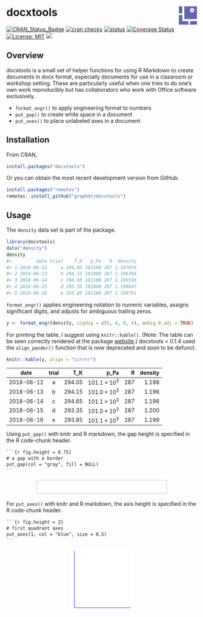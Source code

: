 
<!-- README.md is generated from README.Rmd. Please edit that file -->

# docxtools <img src="man/figures/logo.png" align="right" />

[![CRAN_Status_Badge](http://www.r-pkg.org/badges/version/docxtools)](https://CRAN.R-project.org/package=docxtools)
[![cran
checks](https://cranchecks.info/badges/summary/rhub)](https://cran.r-project.org/web/checks/check_results_rhub.html)
[![status](https://tinyverse.netlify.com/badge/docxtools)](https://CRAN.R-project.org/package=docxtools)
[![Coverage
Status](https://img.shields.io/codecov/c/github/graphdr/docxtools/master.svg)](https://codecov.io/github/graphdr/docxtools?branch=master)
[![License:
MIT](https://img.shields.io/badge/License-MIT-blue.svg)](https://opensource.org/licenses/MIT)
[![](https://cranlogs.r-pkg.org/badges/grand-total/docxtools)](https://CRAN.R-project.org/package=docxtools)

## Overview

docxtools is a small set of helper functions for using R Markdown to
create documents in docx format, especially documents for use in a
classroom or workshop setting. These are particularly useful when one
tries to do one’s own work reproducibly but has collaborators who work
with Office software exclusively.

-   `format_engr()` to apply engineering format to numbers
    <!-- - `align_pander()` to print a table of numbers using pander (deprecated) -->
-   `put_gap()` to create white space in a document
-   `put_axes()` to place unlabeled axes in a document

## Installation

From CRAN,

``` r
install.packages("docxtools")
```

Or you can obtain the most recent development version from GitHub.

``` r
install.packages("remotes")
remotes::install_github("graphdr/docxtools")
```

## Usage

The `density` data set is part of the package.

``` r
library(docxtools)
data("density")
density
#>         date trial    T_K   p_Pa   R  density
#> 1 2018-06-12     a 294.05 101100 287 1.197976
#> 2 2018-06-13     b 294.15 101000 287 1.196384
#> 3 2018-06-14     c 294.65 101100 287 1.195536
#> 4 2018-06-15     d 293.35 101000 287 1.199647
#> 5 2018-06-16     e 293.85 101100 287 1.198791
```

`format_engr()` applies engineering notation to numeric variables,
assigns significant digits, and adjusts for ambiguous trailing zeros.

``` r
y <- format_engr(density, sigdig = c(5, 4, 0, 4), ambig_0_adj = TRUE)
```

For printing the table, I suggest using `knitr::kable()`. (Note: The
table can be seen correctly rendered at the package
[website](https://graphdr.github.io/docxtools/).) docxtools \< 0.1.4
used the `align_pander()` function that is now deprecated and soon to be
defunct.

``` r
knitr::kable(y, align = "ccrrrr")
```

<table>
<thead>
<tr>
<th style="text-align:center;">
date
</th>
<th style="text-align:center;">
trial
</th>
<th style="text-align:right;">
T_K
</th>
<th style="text-align:right;">
p_Pa
</th>
<th style="text-align:right;">
R
</th>
<th style="text-align:right;">
density
</th>
</tr>
</thead>
<tbody>
<tr>
<td style="text-align:center;">
2018-06-12
</td>
<td style="text-align:center;">
a
</td>
<td style="text-align:right;">
294.05
</td>
<td style="text-align:right;">
101.1 × 10<sup>3</sup>
</td>
<td style="text-align:right;">
287
</td>
<td style="text-align:right;">
1.198
</td>
</tr>
<tr>
<td style="text-align:center;">
2018-06-13
</td>
<td style="text-align:center;">
b
</td>
<td style="text-align:right;">
294.15
</td>
<td style="text-align:right;">
101.0 × 10<sup>3</sup>
</td>
<td style="text-align:right;">
287
</td>
<td style="text-align:right;">
1.196
</td>
</tr>
<tr>
<td style="text-align:center;">
2018-06-14
</td>
<td style="text-align:center;">
c
</td>
<td style="text-align:right;">
294.65
</td>
<td style="text-align:right;">
101.1 × 10<sup>3</sup>
</td>
<td style="text-align:right;">
287
</td>
<td style="text-align:right;">
1.196
</td>
</tr>
<tr>
<td style="text-align:center;">
2018-06-15
</td>
<td style="text-align:center;">
d
</td>
<td style="text-align:right;">
293.35
</td>
<td style="text-align:right;">
101.0 × 10<sup>3</sup>
</td>
<td style="text-align:right;">
287
</td>
<td style="text-align:right;">
1.200
</td>
</tr>
<tr>
<td style="text-align:center;">
2018-06-16
</td>
<td style="text-align:center;">
e
</td>
<td style="text-align:right;">
293.85
</td>
<td style="text-align:right;">
101.1 × 10<sup>3</sup>
</td>
<td style="text-align:right;">
287
</td>
<td style="text-align:right;">
1.199
</td>
</tr>
</tbody>
</table>

Using `put_gap()` with knitr and R markdown, the gap height is specified
in the R code-chunk header.

<pre class="r"><code>```{r fig.height = 0.75}
# a gap with a border
put_gap(col = "gray", fill = NULL)
<code>```</code></code></pre>

<img src="man/figures/README-004-1.png" width="70%" style="display: block; margin: auto;" />

For `put_axes()` with knitr and R markdown, the axis height is specified
in the R code-chunk header.

<pre class="r"><code>```{r fig.height = 2}
# first quadrant axes
put_axes(1, col = "blue", size = 0.5)
<code>```</code></code></pre>

<img src="man/figures/README-005-1.png" width="33%" style="display: block; margin: auto;" />
